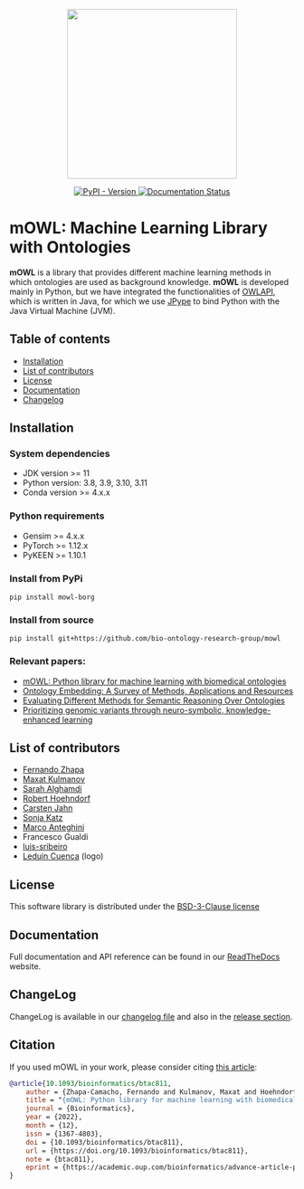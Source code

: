 <p align="center">
  <img src= "https://github.com/bio-ontology-research-group/mowl/blob/main/docs/source/mowl_black_background_colors_2048x2048px.png?raw=true" width="300"/>
</p>


<p align="center">
	<a href="https://pypi.org/project/mowl-borg/">
	<img alt="PyPI - Version" src="https://img.shields.io/pypi/v/mowl-borg">
	</a>
	<a href='https://mowl.readthedocs.io/en/latest/?badge=latest'>
		<img src='https://readthedocs.org/projects/mowl/badge/?version=latest' alt='Documentation Status' />
	</a>
</p>


# mOWL: Machine Learning Library with Ontologies

**mOWL** is a library that provides different machine learning methods in which ontologies are used as background knowledge. **mOWL** is developed 
mainly in Python, but we have integrated the functionalities of [OWLAPI](https://github.com/owlcs/owlapi), which is written in Java, for which we use [JPype](https://jpype.readthedocs.io/en/latest/) to bind Python with the Java Virtual Machine (JVM).


## Table of contents
  - [Installation](#installation)
  - [List of contributors](#list-of-contributors)
  - [License](#license)
  - [Documentation](#documentation)
  - [Changelog](#changelog)


## Installation

### System dependencies

  - JDK version >= 11
  - Python version: 3.8, 3.9, 3.10, 3.11
  - Conda version >= 4.x.x

### Python requirements

  - Gensim >= 4.x.x
  - PyTorch >= 1.12.x
  - PyKEEN >= 1.10.1

### Install from PyPi

```
pip install mowl-borg
```

### Install from source

```
pip install git+https://github.com/bio-ontology-research-group/mowl

```

### Relevant papers:

* [mOWL: Python library for machine learning with biomedical ontologies](https://doi.org/10.1093/bioinformatics/btac811)
* [Ontology Embedding: A Survey of Methods, Applications and Resources](https://arxiv.org/abs/2406.10964)
* [Evaluating Different Methods for Semantic Reasoning Over Ontologies](https://ceur-ws.org/Vol-3592/paper9.pdf)
* [Prioritizing genomic variants through neuro-symbolic, knowledge-enhanced learning](https://doi.org/10.1093/bioinformatics/btae301)



## List of contributors
* [Fernando Zhapa](https://github.com/ferzcam)
* [Maxat Kulmanov](https://github.com/coolmaksat)
* [Sarah Alghamdi](https://github.com/smalghamdi)
* [Robert Hoehndorf](https://github.com/leechuck)
* [Carsten Jahn](https://github.com/carsten-jahn)
* [Sonja Katz](https://github.com/sonjakatz)
* [Marco Anteghini](https://github.com/MarcoAnteghini)
* Francesco Gualdi
* [luis-sribeiro](https://github.com/luis-sribeiro)
* [Leduin Cuenca](https://github.com/leduin) (logo)

## License
This software library is distributed under the [BSD-3-Clause license](https://github.com/bio-ontology-research-group/mowl/blob/main/LICENSE)

## Documentation
Full documentation and API reference can be found in our [ReadTheDocs](https://mowl.readthedocs.io/en/latest/index.html) website.

## ChangeLog
ChangeLog is available in our [changelog file](https://github.com/bio-ontology-research-group/mowl/blob/main/CHANGELOG.md) and also in the [release section](https://github.com/bio-ontology-research-group/mowl/releases/).

## Citation
If you used mOWL in your work, please consider citing [this article](https://doi.org/10.1093/bioinformatics/btac811):

```bibtex
@article{10.1093/bioinformatics/btac811,
    author = {Zhapa-Camacho, Fernando and Kulmanov, Maxat and Hoehndorf, Robert},
    title = "{mOWL: Python library for machine learning with biomedical ontologies}",
    journal = {Bioinformatics},
    year = {2022},
    month = {12},
    issn = {1367-4803},
    doi = {10.1093/bioinformatics/btac811},
    url = {https://doi.org/10.1093/bioinformatics/btac811},
    note = {btac811},
    eprint = {https://academic.oup.com/bioinformatics/advance-article-pdf/doi/10.1093/bioinformatics/btac811/48438324/btac811.pdf},
}
```
